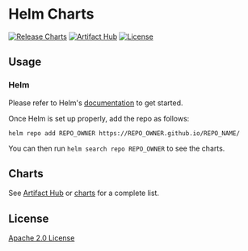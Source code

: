 # Helm Charts

[![Release Charts](https://github.com/REPO_OWNER/REPO_NAME/actions/workflows/release.yaml/badge.svg)](https://github.com/REPO_OWNER/REPO_NAME/actions/workflows/release.yaml)
[![Artifact Hub](https://img.shields.io/endpoint?url=https://artifacthub.io/badge/repository/REPO_OWNER)](https://artifacthub.io/packages/search?repo=REPO_OWNER)
[![License](https://img.shields.io/badge/License-Apache%202.0-blue.svg)](https://opensource.org/licenses/Apache-2.0)

## Usage

### Helm

Please refer to Helm's [documentation](https://helm.sh/docs/) to get started.

Once Helm is set up properly, add the repo as follows:

```console
helm repo add REPO_OWNER https://REPO_OWNER.github.io/REPO_NAME/
```

You can then run `helm search repo REPO_OWNER` to see the charts.

## Charts

See [Artifact Hub](https://artifacthub.io/packages/search?org=REPO_OWNER) or [charts](./charts/) for a complete list.

## License

[Apache 2.0 License](./LICENSE)
